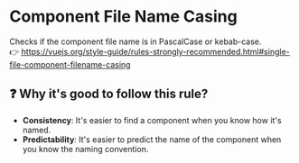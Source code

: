 # Component File Name Casing

Checks if the component file name is in PascalCase or kebab-case. &nbsp;&nbsp;<br />
👉 https://vuejs.org/style-guide/rules-strongly-recommended.html#single-file-component-filename-casing

## ❓ Why it's good to follow this rule?

- **Consistency**: It's easier to find a component when you know how it's named.
- **Predictability**: It's easier to predict the name of the component when you know the naming convention.
